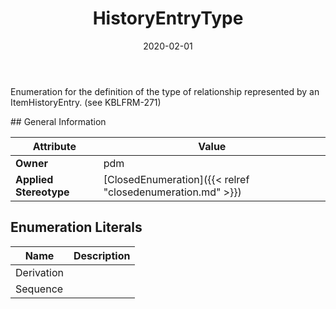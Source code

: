 ﻿---
title: HistoryEntryType
toc: false
type: specs
date: "2020-02-01"
draft: false
specification: VEC
version: 1.2.0
documentType: "Recommendation"
elementType: Class
classes:
  - HistoryEntryType
menu_name: vec-1.2.0
---
<p> Enumeration for the definition of the type of relationship represented by an ItemHistoryEntry. (see KBLFRM-271)      </p>
## General Information

| Attribute               | Value |
|-------------------------|-------|
| **Owner**               | pdm |
| **Applied Stereotype**  | [ClosedEnumeration]({{< relref "closedenumeration.md" >}})<br/>  |

## Enumeration Literals
| Name          | **Description** |
|---------------|-----------------|
| Derivation |  |
| Sequence |  |
